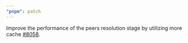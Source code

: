 ```yaml
---
"pnpm": patch
---
```


Improve the performance of the peers resolution stage by utilizing more cache [#8058](https://github.com/pnpm/pnpm/pull/8058).
